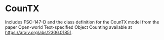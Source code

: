 # CounTX
Includes FSC-147-D and the class definition for the CounTX model from the paper Open-world Text-specified Object Counting available at https://arxiv.org/abs/2306.01851.
